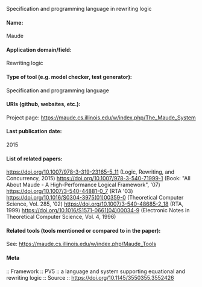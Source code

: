 Specification and programming language in rewriting logic

#### Name:
Maude

#### Application domain/field:
Rewriting logic

#### Type of tool (e.g. model checker, test generator):
Specification and programming language

#### URIs (github, websites, etc.):
Project page: https://maude.cs.illinois.edu/w/index.php/The_Maude_System

#### Last publication date:
2015

#### List of related papers:
https://doi.org/10.1007/978-3-319-23165-5_11 (Logic, Rewriting, and Concurrency, 2015)
https://doi.org/10.1007/978-3-540-71999-1 (Book: "All About Maude - A High-Performance Logical Framework", '07)
https://doi.org/10.1007/3-540-44881-0_7 (RTA '03)
https://doi.org/10.1016/S0304-3975(01)00359-0 (Theoretical Computer Science, Vol. 285, '02)
https://doi.org/10.1007/3-540-48685-2_18 (RTA, 1999)
https://doi.org/10.1016/S1571-0661(04)00034-9 (Electronic Notes in Theoretical Computer Science, Vol. 4, 1996)

#### Related tools (tools mentioned or compared to in the paper):
See: https://maude.cs.illinois.edu/w/index.php/Maude_Tools

#### Meta
:: Framework
:: PV5 :: a language and system supporting equational and rewriting logic
:: Source :: https://doi.org/10.1145/3550355.3552426